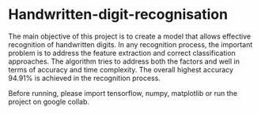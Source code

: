 # Handwritten-digit-recognisation 
The main objective of this project is to create a model that allows
effective recognition of handwritten digits. In
any recognition process, the important problem is to address
the feature extraction and correct classification approaches. The
algorithm tries to address both the factors and well in terms of
accuracy and time complexity. The overall highest accuracy
94.91% is achieved in the recognition process. 

Before running, please import tensorflow, numpy, matplotlib or run the project on google collab. 
